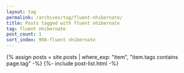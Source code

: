 ```yaml
---
layout: tag
permalink: /archives/tag/fluent-nhibernate/
title: Posts tagged with fluent nhibernate
tag: fluent nhibernate
post_count: 1
sort_index: 998-fluent nhibernate
---
```

{% assign posts = site.posts | where_exp: "item", "item.tags contains page.tag" -%}
{%- include post-list.html -%}
